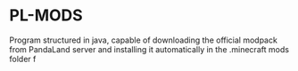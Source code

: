 # PL-MODS
Program structured in java, capable of downloading the official modpack from PandaLand server and installing it automatically in the .minecraft mods folder
f
